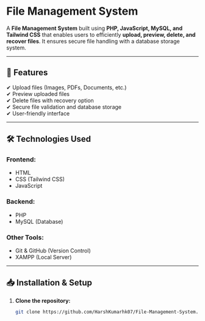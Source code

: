 # File Management System  

A **File Management System** built using **PHP, JavaScript, MySQL, and Tailwind CSS** that enables users to efficiently **upload, preview, delete, and recover files**. It ensures secure file handling with a database storage system.

---

## **🚀 Features**  
✔ Upload files (Images, PDFs, Documents, etc.)  
✔ Preview uploaded files  
✔ Delete files with recovery option  
✔ Secure file validation and database storage  
✔ User-friendly interface  

---

## **🛠️ Technologies Used**  

### **Frontend:**  
- HTML  
- CSS (Tailwind CSS)  
- JavaScript  

### **Backend:**  
- PHP  
- MySQL (Database)  

### **Other Tools:**  
- Git & GitHub (Version Control)  
- XAMPP (Local Server)  

---

## **📥 Installation & Setup**  

1. **Clone the repository:**  
   ```sh
   git clone https://github.com/HarshKumarhk07/File-Management-System.git
